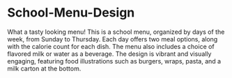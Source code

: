# School-Menu-Design
What a tasty looking menu!
This is a school menu, organized by days of the week, from Sunday to Thursday. Each day offers two meal options, along with the calorie count for each dish. The menu also includes a choice of flavored milk or water as a beverage. The design is vibrant and visually engaging, featuring food illustrations such as burgers, wraps, pasta, and a milk carton at the bottom.
